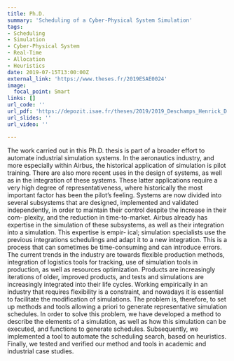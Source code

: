 ```yaml
---
title: Ph.D. 
summary: 'Scheduling of a Cyber-Physical System Simulation'
tags:
- Scheduling
- Simulation
- Cyber-Physical System
- Real-Time
- Allocation
- Heuristics
date: 2019-07-15T13:00:00Z
external_link: 'https://www.theses.fr/2019ESAE0024'
image:
  focal_point: Smart
links: []
url_code: ''
url_pdf: 'https://depozit.isae.fr/theses/2019/2019_Deschamps_Henrick_D.pdf'
url_slides: ''
url_video: ''

---
```

The work carried out in this Ph.D. thesis is part of a broader effort to automate industrial simulation systems. In the aeronautics industry, and more especially within Airbus, the historical application of simulation is pilot training. There are also more recent uses in the design of systems, as well as in the integration of these systems. These latter applications require a very high degree of representativeness, where historically the most important factor has been the pilot’s feeling.
Systems are now divided into several subsystems that are designed, implemented and validated independently, in order to maintain their control despite the increase in their com- plexity, and the reduction in time-to-market. Airbus already has expertise in the simulation of these subsystems, as well as their integration into a simulation. This expertise is empir- ical; simulation specialists use the previous integrations schedulings and adapt it to a new integration. This is a process that can sometimes be time-consuming and can introduce errors.
The current trends in the industry are towards flexible production methods, integration of logistics tools for tracking, use of simulation tools in production, as well as resources optimization. Products are increasingly iterations of older, improved products, and tests and simulations are increasingly integrated into their life cycles.
Working empirically in an industry that requires flexibility is a constraint, and nowadays it is essential to facilitate the modification of simulations. The problem is, therefore, to set up methods and tools allowing a priori to generate representative simulation schedules.
In order to solve this problem, we have developed a method to describe the elements of a simulation, as well as how this simulation can be executed, and functions to generate schedules. Subsequently, we implemented a tool to automate the scheduling search, based on heuristics. Finally, we tested and verified our method and tools in academic and industrial case studies.

